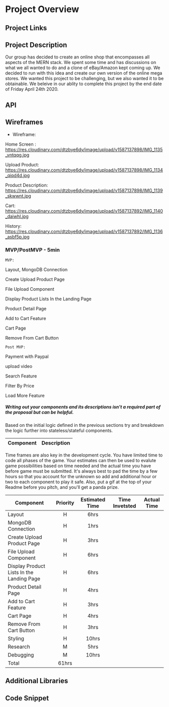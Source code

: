 # Project Overview


## Project Links


## Project Description
Our group has decided to create an online shop that encompasses all aspects of the MERN stack. We spent some time and has discussions on what we all wanted to do and a clone of eBay/Amazon kept coming up. We decided to run with this idea and create our own version of the online mega stores. We wanted this project to be challenging, but we also wanted it to be obtainable. We beleive in our ablity to complete this project by the end date of Friday April 24th 2020. 

## API


## Wireframes

- Wireframe: 

Home Screen : https://res.cloudinary.com/dtzbye6dy/image/upload/v1587137898/IMG_1135_vntqqg.jpg

Upload Product: https://res.cloudinary.com/dtzbye6dy/image/upload/v1587137898/IMG_1134_qiqd4d.jpg

Product Description: https://res.cloudinary.com/dtzbye6dy/image/upload/v1587137898/IMG_1139_skwwnt.jpg

Cart: https://res.cloudinary.com/dtzbye6dy/image/upload/v1587137892/IMG_1140_daiwhl.jpg

History: https://res.cloudinary.com/dtzbye6dy/image/upload/v1587137892/IMG_1136_asbf5p.jpg


### MVP/PostMVP - 5min
    MVP:

Layout, MongoDB Connection 

Create Upload Product Page

File Upload Component

Display Product Lists In the Landing Page

Product Detail Page

Add to Cart Feature

Cart Page

Remove From Cart Button


    Post MVP:

Payment with Paypal

upload video

Search Feature

Filter By Price

Load More Feature




##### Writing out your components and its descriptions isn't a required part of the proposal but can be helpful.

Based on the initial logic defined in the previous sections try and breakdown the logic further into stateless/stateful components. 

| Component | Description | 
| --- | :---: |  
 


Time frames are also key in the development cycle.  You have limited time to code all phases of the game.  Your estimates can then be used to evalute game possibilities based on time needed and the actual time you have before game must be submitted. It's always best to pad the time by a few hours so that you account for the unknown so add and additional hour or two to each component to play it safe. Also, put a gif at the top of your Readme before you pitch, and you'll get a panda prize.

| Component | Priority | Estimated Time | Time Invetsted | Actual Time |
| --- | :---: |  :---: | :---: | :---: |
|Layout| H | 6hrs |
|MongoDB Connection| H | 1hrs |
|Create Upload Product Page| H | 3hrs |
|File Upload Component| H | 6hrs |
|Display Product Lists In the Landing Page| H | 6hrs |
|Product Detail Page| H | 4hrs |
|Add to Cart Feature| H | 3hrs |
|Cart Page| H | 4hrs |
|Remove From Cart Button| H | 3hrs |
|Styling| H | 10hrs |
|Research| M | 5hrs |
|Debugging| M | 10hrs |
|Total| 61hrs | 




## Additional Libraries



## Code Snippet

